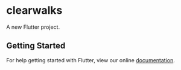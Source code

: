 # clearwalks

A new Flutter project.

## Getting Started

For help getting started with Flutter, view our online
[documentation](https://flutter.io/).
